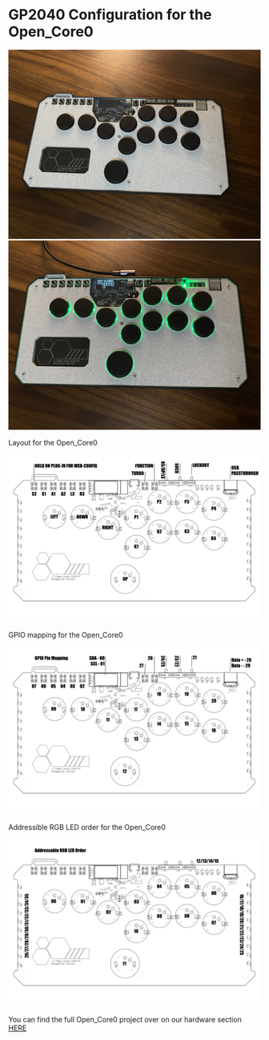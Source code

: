 # GP2040 Configuration for the Open_Core0

![Open_Core0](assets/Open_Core0.jpg)
![Open_Core02](assets/Open_Core0_2.jpg)

Layout for the Open_Core0

![Layout](assets/Open_Core0_layout.png)

GPIO mapping for the Open_Core0

![Pin Mapping](assets/Open_Core0_pin_mapping.png)

Addressible RGB LED order for the Open_Core0

![LED Order](assets/Open_Core0_LED_order.png)

You can find the full Open_Core0 project over on our hardware section [HERE](https://github.com/OpenStickCommunity/Hardware/tree/main/Boards/GP2040-CE%20Official%20Controllers/Open_Core0)
